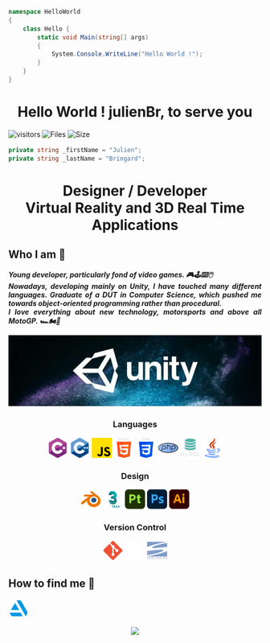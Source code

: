 ```c#
namespace HelloWorld
{
    class Hello {
        static void Main(string[] args)
        {
            System.Console.WriteLine("Hello World !");
        }
    }
}
```

<h1 align="center">Hello World ! julienBr, to serve you</h1>

![visitors](https://visitor-badge.glitch.me/badge?page_id=julienBr)
![Files](https://img.shields.io/github/directory-file-count/julienBr/julienBr)
![Size](https://img.shields.io/github/repo-size/julienBr/julienBr)
<img src="#" alt="">

```c#
private string _firstName = "Julien";
private string _lastName = "Bringard";
```

<h1 align="center">
    Designer / Developer<br>
    Virtual Reality and 3D Real Time Applications
</h1>

<h2>Who I am 🪪</h2> 

<p align="justify">
    <b>
        <i>
            Young developer, particularly fond of video games. 🎮🕹️⌨️🖱️ <br>
            Nowadays, developing mainly on Unity, I have touched many different languages. Graduate of a DUT in Computer Science, which pushed me towards object-oriented programming rather than procedural.<br>
            I love everything about new technology, motorsports and above all MotoGP. 🏎️🏍🏁
        </i>
    </b>
</p>

<p>
    <img width="800" src="img\unity.png" alt="Unity"/>
</p>

<h3 align="center">Languages</h3>

<p align="center">
    <img width="40" src="img\CSharp.png" alt="C#"/>
    <img width="40" src="img\C++.png" alt="C++"/>
    <img width="40" src="img\JS.png" alt="JS"/>
    <img width="40" src="img\HTML5.png" alt="HTML5"/>
    <img width="40" src="img\CSS3.png" alt="CSS3"/>
    <img width="40" src="img\PHP.png" alt="PHP"/>
    <img width="40" src="img\MySQL.png" alt="MySQL"/>
    <img width="40" src="img\Java.png" alt="Java"/>
</p>

<h3 align="center">Design</h3>

<p align="center">
    <img width="40" src="img\Blender.png" alt="Blender"/>
    <img width="40" src="img\3dsMax.png" alt="3dsMax"/>
    <img width="40" src="img\Substance3dPainter.png" alt="Substance3dPainter"/>
    <img width="40" src="img\Photoshop.png" alt="Photoshop"/>
    <img width="40" src="img\Illustrator.png" alt="Illustrator"/>
</p>

<h3 align="center">Version Control</h3>

<p align="center">
    <img width="40" src="img\Git.png" alt="Git"/>
    <img width="40" src="img\Github.png" alt="Github"/>
    <img width="40" src="img\Subversion.png" alt="Subversion"/>
</p>

<h2>How to find me 🔎</h2>

<a href="https://www.artstation.com/julienbringard7/profile">
    <img width="40" src="img\ArtStation.png" alt="ArtStation">
</a>

<p align="center">
    <img src="https://github-readme-streak-stats.herokuapp.com/?user=julienBr"/>
</p>